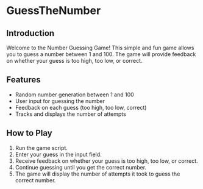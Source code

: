 # GuessTheNumber

## Introduction

Welcome to the Number Guessing Game! This simple and fun game allows you to guess a number between 1 and 100. The game will provide feedback on whether your guess is too high, too low, or correct.

## Features

- Random number generation between 1 and 100
- User input for guessing the number
- Feedback on each guess (too high, too low, correct)
- Tracks and displays the number of attempts

## How to Play

1. Run the game script.
2. Enter your guess in the input field.
3. Receive feedback on whether your guess is too high, too low, or correct.
4. Continue guessing until you get the correct number.
5. The game will display the number of attempts it took to guess the correct number.
